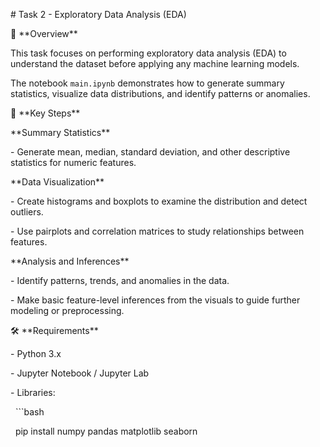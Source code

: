 \# Task 2 - Exploratory Data Analysis (EDA)



📌 \*\*Overview\*\*  

This task focuses on performing exploratory data analysis (EDA) to understand the dataset before applying any machine learning models.  

The notebook `main.ipynb` demonstrates how to generate summary statistics, visualize data distributions, and identify patterns or anomalies.



🔑 \*\*Key Steps\*\*



\*\*Summary Statistics\*\*  

\- Generate mean, median, standard deviation, and other descriptive statistics for numeric features.



\*\*Data Visualization\*\*  

\- Create histograms and boxplots to examine the distribution and detect outliers.  

\- Use pairplots and correlation matrices to study relationships between features.



\*\*Analysis and Inferences\*\*  

\- Identify patterns, trends, and anomalies in the data.  

\- Make basic feature-level inferences from the visuals to guide further modeling or preprocessing.



🛠 \*\*Requirements\*\*  

\- Python 3.x  

\- Jupyter Notebook / Jupyter Lab  

\- Libraries:  

&nbsp; ```bash

&nbsp; pip install numpy pandas matplotlib seaborn



